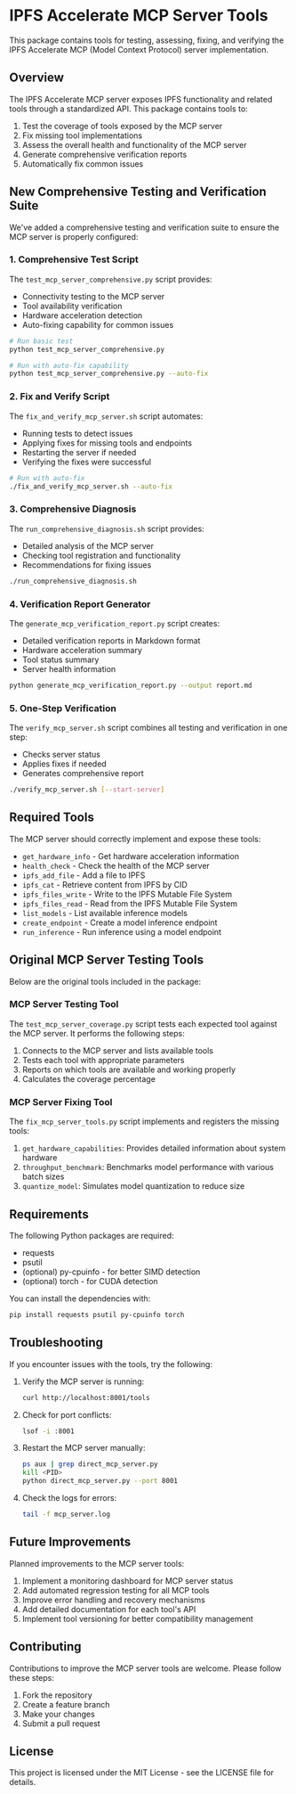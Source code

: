 # IPFS Accelerate MCP Server Tools

This package contains tools for testing, assessing, fixing, and verifying the IPFS Accelerate MCP (Model Context Protocol) server implementation.

## Overview

The IPFS Accelerate MCP server exposes IPFS functionality and related tools through a standardized API. This package contains tools to:

1. Test the coverage of tools exposed by the MCP server
2. Fix missing tool implementations 
3. Assess the overall health and functionality of the MCP server
4. Generate comprehensive verification reports
5. Automatically fix common issues

## New Comprehensive Testing and Verification Suite

We've added a comprehensive testing and verification suite to ensure the MCP server is properly configured:

### 1. Comprehensive Test Script

The `test_mcp_server_comprehensive.py` script provides:
- Connectivity testing to the MCP server
- Tool availability verification
- Hardware acceleration detection
- Auto-fixing capability for common issues

```bash
# Run basic test
python test_mcp_server_comprehensive.py

# Run with auto-fix capability
python test_mcp_server_comprehensive.py --auto-fix
```

### 2. Fix and Verify Script

The `fix_and_verify_mcp_server.sh` script automates:
- Running tests to detect issues
- Applying fixes for missing tools and endpoints
- Restarting the server if needed
- Verifying the fixes were successful

```bash
# Run with auto-fix
./fix_and_verify_mcp_server.sh --auto-fix
```

### 3. Comprehensive Diagnosis

The `run_comprehensive_diagnosis.sh` script provides:
- Detailed analysis of the MCP server
- Checking tool registration and functionality
- Recommendations for fixing issues

```bash
./run_comprehensive_diagnosis.sh
```

### 4. Verification Report Generator

The `generate_mcp_verification_report.py` script creates:
- Detailed verification reports in Markdown format
- Hardware acceleration summary
- Tool status summary
- Server health information

```bash
python generate_mcp_verification_report.py --output report.md
```

### 5. One-Step Verification

The `verify_mcp_server.sh` script combines all testing and verification in one step:
- Checks server status
- Applies fixes if needed
- Generates comprehensive report

```bash
./verify_mcp_server.sh [--start-server]
```

## Required Tools

The MCP server should correctly implement and expose these tools:

- `get_hardware_info` - Get hardware acceleration information
- `health_check` - Check the health of the MCP server
- `ipfs_add_file` - Add a file to IPFS
- `ipfs_cat` - Retrieve content from IPFS by CID
- `ipfs_files_write` - Write to the IPFS Mutable File System
- `ipfs_files_read` - Read from the IPFS Mutable File System
- `list_models` - List available inference models
- `create_endpoint` - Create a model inference endpoint
- `run_inference` - Run inference using a model endpoint

## Original MCP Server Testing Tools

Below are the original tools included in the package:

### MCP Server Testing Tool

The `test_mcp_server_coverage.py` script tests each expected tool against the MCP server. It performs the following steps:

1. Connects to the MCP server and lists available tools
2. Tests each tool with appropriate parameters
3. Reports on which tools are available and working properly
4. Calculates the coverage percentage

### MCP Server Fixing Tool

The `fix_mcp_server_tools.py` script implements and registers the missing tools:

1. `get_hardware_capabilities`: Provides detailed information about system hardware
2. `throughput_benchmark`: Benchmarks model performance with various batch sizes
3. `quantize_model`: Simulates model quantization to reduce size

## Requirements

The following Python packages are required:

- requests
- psutil
- (optional) py-cpuinfo - for better SIMD detection
- (optional) torch - for CUDA detection

You can install the dependencies with:

```bash
pip install requests psutil py-cpuinfo torch
```

## Troubleshooting

If you encounter issues with the tools, try the following:

1. Verify the MCP server is running:
   ```bash
   curl http://localhost:8001/tools
   ```

2. Check for port conflicts:
   ```bash
   lsof -i :8001
   ```

3. Restart the MCP server manually:
   ```bash
   ps aux | grep direct_mcp_server.py
   kill <PID>
   python direct_mcp_server.py --port 8001
   ```

4. Check the logs for errors:
   ```bash
   tail -f mcp_server.log
   ```

## Future Improvements

Planned improvements to the MCP server tools:

1. Implement a monitoring dashboard for MCP server status
2. Add automated regression testing for all MCP tools
3. Improve error handling and recovery mechanisms
4. Add detailed documentation for each tool's API
5. Implement tool versioning for better compatibility management

## Contributing

Contributions to improve the MCP server tools are welcome. Please follow these steps:

1. Fork the repository
2. Create a feature branch
3. Make your changes
4. Submit a pull request

## License

This project is licensed under the MIT License - see the LICENSE file for details.
